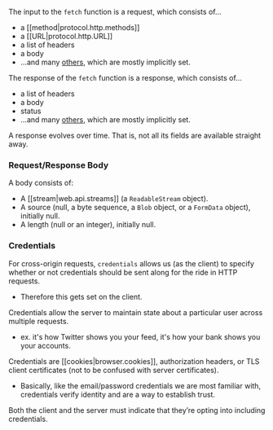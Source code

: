 
The input to the `fetch` function is a request, which consists of...
- a [[method|protocol.http.methods]]
- a [[URL|protocol.http.URL]]
- a list of headers
- a body
- ...and many [others](https://fetch.spec.whatwg.org/#requests), which are mostly implicitly set.

The response of the `fetch` function is a response, which consists of...
- a list of headers
- a body
- status
- ...and many [others](https://fetch.spec.whatwg.org/#responses), which are mostly implicitly set.

A response evolves over time. That is, not all its fields are available straight away.

### Request/Response Body
A body consists of:
- A [[stream|web.api.streams]] (a `ReadableStream` object).
- A source (null, a byte sequence, a `Blob` object, or a `FormData` object), initially null.
- A length (null or an integer), initially null.

### Credentials
For cross-origin requests, `credentials` allows us (as the client) to specify whether or not credentials should be sent along for the ride in HTTP requests.
- Therefore this gets set on the client.

Credentials allow the server to maintain state about a particular user across multiple requests. 
- ex. it's how Twitter shows you your feed, it's how your bank shows you your accounts.

Credentials are [[cookies|browser.cookies]], authorization headers, or TLS client certificates (not to be confused with server certificates). 
- Basically, like the email/password credentials we are most familiar with, credentials verify identity and are a way to establish trust.

Both the client and the server must indicate that they’re opting into including credentials.
